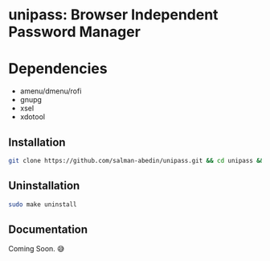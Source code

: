 # unipass: Browser Independent Password Manager

# Dependencies

-  amenu/dmenu/rofi
-  gnupg
-  xsel
-  xdotool

## Installation

```sh
git clone https://github.com/salman-abedin/unipass.git && cd unipass && sudo make install
```

## Uninstallation

```sh
sudo make uninstall
```

## Documentation

Coming Soon. 😅
